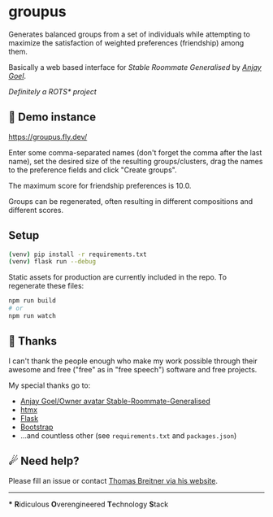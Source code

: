 # groupus

Generates balanced groups from a set of individuals while attempting to maximize the satisfaction of weighted preferences (friendship) among them.

Basically a web based interface for *Stable Roommate Generalised* by *[Anjay Goel](anjaygoel.github.io)*.

*Definitely a ROTS\* project*

## 🛝 Demo instance

https://groupus.fly.dev/

Enter some comma-separated names (don't forget the comma after the last name), set the desired size of the resulting groups/clusters, drag the names to the preference fields and click "Create groups". 

The maximum score for friendship preferences is 10.0. 

Groups can be regenerated, often resulting in different compositions and different scores.

## Setup

```bash
(venv) pip install -r requirements.txt
(venv) flask run --debug
```

Static assets for production are currently included in the repo. To regenerate these files:

```bash
npm run build
# or
npm run watch
```

## 👏 Thanks

I can't thank the people enough who make my work possible through their awesome and free ("free" as in "free speech") software and free projects. 

My special thanks go to:

* [Anjay Goel/Owner avatar
Stable-Roommate-Generalised](https://github.com/AnjayGoel/Stable-Roommate-Generalised)
* [htmx](https://htmx.org/)
* [Flask](https://flask.palletsprojects.com/)
* [Bootstrap](https://getbootstrap.com/)
* ...and countless other (see `requirements.txt` and `packages.json`)

## ☄ Need help?

Please fill an issue or contact [Thomas Breitner via his website](https://thms.de/).

---

**\*** **R**idiculous **O**verengineered **T**echnology **S**tack
